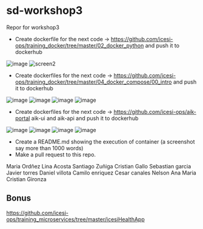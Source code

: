# sd-workshop3
Repor for workshop3
- Create dockerfile for the next code -> https://github.com/icesi-ops/training_docker/tree/master/02_docker_python and push it to dockerhub

![image](https://user-images.githubusercontent.com/8462127/169176314-ca7d4291-e08e-42c4-a81c-320342bf55bb.png)
![screen2](https://user-images.githubusercontent.com/8462127/169174652-ddcabe63-e68e-4288-9dcd-d794c18cf586.png)
- Create dockerfiles for the next code -> https://github.com/icesi-ops/training_docker/tree/master/04_docker_compose/00_intro and push it to dockerhub

![image](https://user-images.githubusercontent.com/8462127/169177805-d11a3a89-2b4b-4c2a-bf1b-bf4814d60025.png)
![image](https://user-images.githubusercontent.com/8462127/169178182-60313753-a813-4fad-9fb1-0ad26ad1afae.png)
![image](https://user-images.githubusercontent.com/8462127/169179363-2791de3a-16a8-4327-99dc-d85b1edcf9d8.png)
![image](https://user-images.githubusercontent.com/8462127/169179399-c89aa7d1-75ad-4b50-959c-38d71b7d139f.png)

- Create dockerfiles for the next code -> https://github.com/icesi-ops/aik-portal aik-ui and aik-api and push it to dockerhub

![image](https://user-images.githubusercontent.com/8462127/169181489-11a16d6d-2db3-4343-aea6-2745f5256290.png)
![image](https://user-images.githubusercontent.com/8462127/169181800-865b8e03-9eaa-4ecd-8c02-504e2bbe058c.png)
![image](https://user-images.githubusercontent.com/8462127/169181842-2bdc2bcb-1cbd-4674-a024-56e94118dc6a.png)
![image](https://user-images.githubusercontent.com/8462127/169181878-1bf454fe-b884-4d27-8d86-3d3af0e91829.png)

- Create a README.md showing the execution of container (a screenshot say more than 1000 words)
- Make a pull request to this repo.

Maria Ordñez
Lina Acosta
Santiago Zuñiga
Cristian Gallo
Sebastian garcia
Javier torres
Daniel villota
Camilo enriquez
Cesar canales
Nelson
Ana Maria
Cristian Gironza
## Bonus
https://github.com/icesi-ops/training_microservices/tree/master/icesiHealthApp
